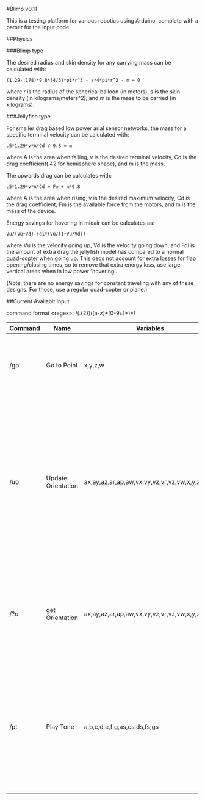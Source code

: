 #Blimp v0.11

This is a testing platform for various robotics using Arduino, complete with a parser for the input code

##Physics

###Blimp type

The desired radius and skin density for any carrying mass can be calculated with:

    (1.29-.178)*9.8*(4/3)*pi*r^3 - s*4*pi*r^2 - m = 0

where r is the radius of the spherical balloon (in meters), s is the skin density (in kilograms/meters^2), and m is the mass to be carried (in kilograms).

###Jellyfish type

For smaller drag based low power arial sensor networks, the mass for a specific terminal velocity can be calculated with:

    .5*1.29*v*A*Cd / 9.8 = m
    
where A is the area when falling, v is the desired terminal velocity, Cd is the drag coefficient(.42 for hemisphere shape), and m is the mass.

The upwards drag can be calculates with:

    .5*1.29*v*A*Cd = Fm + m*9.8
    
where A is the area when rising, v is the desired maximum velocity, Cd is the drag coefficient, Fm is the available force from the motors, and m is the mass of the device.

Energy savings for hovering in midair can be calculates as:

    Vu/(Vu+Vd)-Fdi*(Vu/(1+Vu/Vd))
    
where Vu is the velocity going up, Vd is the velocity going down, and Fdi is the amount of extra drag the jellyfish model has compared to a normal quad-copter when going up. This deos not account for extra losses for flap opening/closing times, so to remove that extra energy loss, use large vertical areas when in low power 'hovering'.

(Note: there are no energy savings for constant traveling with any of these designs. For those, use a regular quad-copter or plane.)

##Current Availablt Input

command format \<regex\>: /(.{2})([a-z]+[0-9\\.]+)*!

| Command | Name | Variables | Description |
|---------|------|-----------|-------------|
|/gp |Go to Point | x,y,z,w   |Sets the next coordinates to go to, with the current position as the origin.|
|/uo |Update Orientation | ax,ay,az,ar,ap,aw,vx,vy,vz,vr,vz,vw,x,y,z,r,p,w | Updates the orientation of the robot (x,y,z are with respect to the previous origin when traveling, otherwise 0) (todo: add percentage error so you can combine orientation values from camera and imu)|
|/?o |get Orientation | ax,ay,az,ar,ap,aw,vx,vy,vz,vr,vz,vw,x,y,z,r,p,w | Prints the Arduino orientation info to the computer. (todo: report values with errors, for same reason as /uo)
|/pt |Play Tone | a,b,c,d,e,f,g,as,cs,ds,fs,gs |plays a melody. Format is (a-g)(s)?(0-8)l(inverse of length compared to sec)+. Currecntly, the max length is 64, but that can be changed if it's important.
